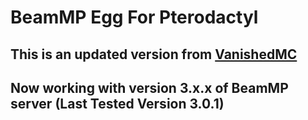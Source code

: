 # BeamMP Egg For Pterodactyl

## This is an updated version from **[VanishedMC](https://github.com/VanishedMC/Pterodactyl-BeampMP-Egg)**

## Now working with version 3.x.x of BeamMP server (Last Tested Version 3.0.1)
